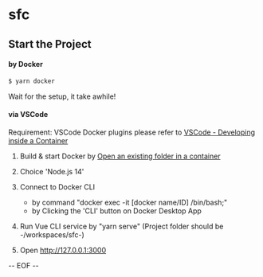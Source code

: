 # sfc

## Start the Project
#### by Docker

```bash
$ yarn docker
```

Wait for the setup, it take awhile!

#### via VSCode

Requirement: VSCode Docker plugins
please refer to [VSCode - Developing inside a Container](https://code.visualstudio.com/docs/remote/containers)
1. Build & start Docker by [Open an existing folder in a container](https://code.visualstudio.com/docs/remote/containers#_quick-start-open-an-existing-folder-in-a-container)
2. Choice 'Node.js 14'
3. Connect to Docker CLI

   - by command "docker exec -it [docker name/ID] /bin/bash;"
   - by Clicking the 'CLI' button on Docker Desktop App

4. Run Vue CLI service by "yarn serve"
   (Project folder should be -/workspaces/sfc-)
5. Open http://127.0.0.1:3000

-- EOF --
